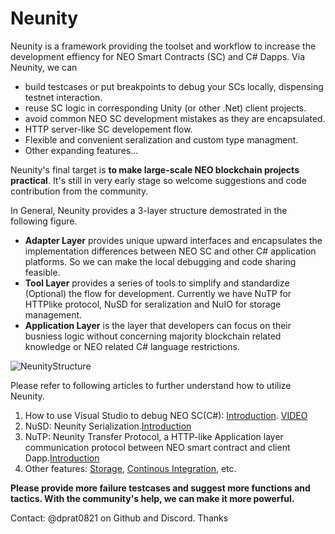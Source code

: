 # Neunity

Neunity is a framework providing the toolset and workflow to increase the development effiency for NEO Smart Contracts (SC) and C# Dapps. Via Neunity, we can

* build testcases or put breakpoints to debug your SCs locally, dispensing testnet interaction. 
* reuse SC logic in corresponding Unity (or other .Net) client projects.
* avoid common NEO SC development mistakes as they are encapsulated.
* HTTP server-like SC developement flow.
* Flexible and convenient seralization and custom type managment.
* Other expanding features... 

Neunity's final target is **to make large-scale NEO blockchain projects practical**. It's still in very early stage so welcome suggestions and code contribution from the community. 

In General, Neunity provides a 3-layer structure demostrated in the following figure. 

* **Adapter Layer** provides unique upward interfaces and encapsulates the implementation differences between NEO SC and other C# application platforms. So we can make the local debugging and code sharing feasible.
* **Tool Layer** provides a series of tools to simplify and standardize (Optional) the flow for development. Currently we have NuTP for HTTPlike protocol, NuSD for seralization and NuIO for storage management.
* **Application Layer** is the layer that developers can focus on their busniess logic without concerning majority blockchain related knowledge or NEO related C# language restrictions.



![NeunityStructure](pics/Neunity.jpg)



Please refer to following articles to further understand how to utilize Neunity.

1. How to use Visual Studio to debug NEO SC(C#): [Introduction](https://github.com/norchain/Neunity/blob/master/NeunityVisualStudioIntegration.md). [VIDEO](https://youtu.be/vTkNzx403p8)
2. NuSD: Neunity Serialization.[Introduction](https://github.com/norchain/Neunity/blob/master/NeunityBytesSeralization.md)
3. NuTP: Neunity Transfer Protocol, a HTTP-like Application layer communication protocol between NEO smart contract and client Dapp.[Introduction](https://github.com/norchain/Neunity/blob/master/NeunityTransferProtocol.md)
4. Other features: [Storage](https://github.com/norchain/Neunity/blob/master/NeunityStorageManagement.md), [Continous Integration](https://github.com/norchain/Neunity/blob/master/NeunityContinuousIntegration.md), etc.

**Please provide more failure testcases and suggest more functions and tactics. With the community's help, we can make it more powerful.** 

Contact: @dprat0821 on Github and Discord. Thanks
